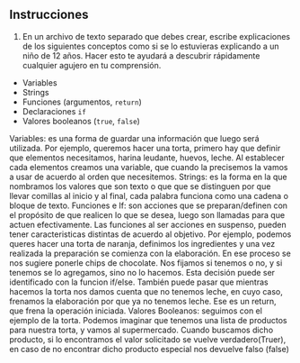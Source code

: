 ## Instrucciones

1. En un archivo de texto separado que debes crear, escribe explicaciones de los siguientes conceptos como si se lo estuvieras explicando a un niño de 12 años. Hacer esto te ayudará a descubrir rápidamente cualquier agujero en tu comprensión.

 * Variables
 * Strings
 * Funciones (argumentos, `return`)
 * Declaraciones `if`
 * Valores booleanos (`true`, `false`)

 Variables: es una forma de guardar una información que luego será utilizada. Por ejemplo, queremos hacer una torta, primero hay que definir que elementos necesitamos, harina leudante, huevos, leche. Al establecer cada elementos creamos una variable, que cuando la precisemos la vamos a usar de acuerdo al orden que necesitemos.
 Strings: es la forma en la que nombramos los valores que son texto o que que se distinguen por que llevar comillas al inicio y al final, cada palabra funciona como una cadena o bloque de texto. 
 Funciones e If: son acciones que se preparan/definen con el propósito de que realicen lo que se desea, luego son llamadas para que actuen efectivamente. Las funciones al ser acciones en suspenso, pueden tener caracteristicas distintas de acuerdo al objetivo. Por ejemplo, podemos queres hacer una torta de naranja, definimos los ingredientes y una vez realizada la preparación se comienza con la elaboración. En ese proceso se nos sugiere ponerle chips de chocolate. Nos fijamos si tenemos o no, y si tenemos se lo agregamos, sino no lo hacemos. Esta decisión puede ser identificado con la funcion if/else. También puede pasar que mientras hacemos la torta nos damos cuenta que no tenemos leche, en cuyo caso, frenamos la elaboración por que ya no tenemos leche. Ese es un return, que frena la operación iniciada.
 Valores Booleanos: seguimos con el ejemplo de la torta. Podemos imaginar que tenemos una lista de productos para nuestra torta, y vamos al supermercado. Cuando buscamos dicho producto, si lo encontramos el valor solicitado se vuelve verdadero(Truer), en caso de no encontrar dicho producto especial nos devuelve falso (false)

 